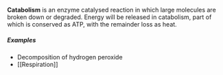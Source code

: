 **Catabolism** is an enzyme catalysed reaction in which large molecules are broken down or degraded. Energy will be released in catabolism, part of which is conserved as ATP, with the remainder loss as heat.

##### Examples
- Decomposition of hydrogen peroxide
- [[Respiration]]
